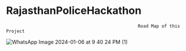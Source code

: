 # RajasthanPoliceHackathon
                                                      Road Map of this Project 
              
![WhatsApp Image 2024-01-06 at 9 40 24 PM (1)](https://github.com/krishnak16/RajasthanPoliceHackathon/assets/127647086/6f1868f0-7df4-4e04-822d-06370eb3fa40)
